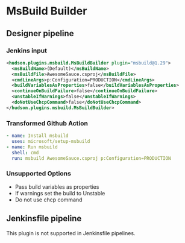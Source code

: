 # MsBuild Builder

## Designer pipeline

### Jenkins input

```xml
<hudson.plugins.msbuild.MsBuildBuilder plugin="msbuild@1.29">
  <msBuildName>(Default)</msBuildName>
  <msBuildFile>AwesomeSauce.csproj</msBuildFile>
  <cmdLineArgs>p:Configuration=PRODUCTION</cmdLineArgs>
  <buildVariablesAsProperties>false</buildVariablesAsProperties>
  <continueOnBuildFailure>false</continueOnBuildFailure>
  <unstableIfWarnings>false</unstableIfWarnings>
  <doNotUseChcpCommand>false</doNotUseChcpCommand>
</hudson.plugins.msbuild.MsBuildBuilder>
```

### Transformed Github Action

```yaml
- name: Install msbuild
  uses: microsoft/setup-msbuild
- name: Run msbuild
  shell: cmd
  run: msbuild AwesomeSauce.csproj p:Configuration=PRODUCTION
```

### Unsupported Options

- Pass build variables as properties
- If warnings set the build to Unstable
- Do not use chcp command

## Jenkinsfile pipeline

This plugin is not supported in Jenkinsfile pipelines.

